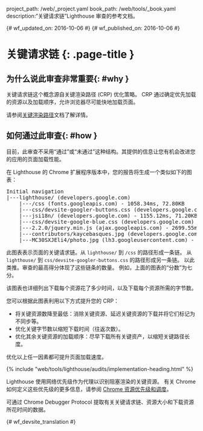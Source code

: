project_path: /web/_project.yaml
book_path: /web/tools/_book.yaml
description:“关键请求链”Lighthouse 审查的参考文档。

{# wf_updated_on: 2016-10-06 #}
{# wf_published_on: 2016-10-06 #}

# 关键请求链 {: .page-title }

## 为什么说此审查非常重要{: #why }

关键请求链这个概念源自关键渲染路径 (CRP) 优化策略。
CRP 通过确定优先加载的资源以及加载顺序，允许浏览器尽可能快地加载页面。



请参阅[关键渲染路径](/web/fundamentals/performance/critical-rendering-path/)文档了解详情。



## 如何通过此审查{: #how }

目前，此审查不采用“通过”或“未通过”这种结构。其提供的信息让您有机会改进您的应用的页面加载性能。



在 Lighthouse 的 Chrome 扩展程序版本中，您的报告将生成一个类似如下的图表：


<pre>
Initial navigation
|---lighthouse/ (developers.google.com)
    |---/css (fonts.googleapis.com) - 1058.34ms, 72.80KB
    |---css/devsite-googler-buttons.css (developers.google.com) - 1147.25ms, 70.77KB
    |---jsi18n/ (developers.google.com) - 1155.12ms, 71.20KB
    |---css/devsite-google-blue.css (developers.google.com) - 2034.57ms, 85.83KB
    |---2.2.0/jquery.min.js (ajax.googleapis.com) - 2699.55ms, 99.92KB
    |---contributors/kaycebasques.jpg (developers.google.com) - 2841.54ms, 84.74KB
    |---MC30SXJEli4/photo.jpg (lh3.googleusercontent.com) - 3200.39ms, 73.59KB
</pre>

此图表表示页面的关键请求链。从 `lighthouse/` 到 `/css` 的路径形成一条链。
从 `lighthouse/` 到 `css/devsite-googler-buttons.css` 的路径形成另一条链。
以此类推。审查的最高得分体现了这些链条的数量。
例如，上面的图表的“分数”为七分。


该图表也详细列出下载每个资源花了多少时间，以及下载每个资源所需的字节数。


您可以根据此图表利用以下方式提升您的 CRP：

* 将关键资源数降至最低：消除关键资源、延迟关键资源的下载并将它们标记为不同步等。
* 优化关键字节数以缩短下载时间（往返次数）。
* 优化其余关键资源的加载顺序：尽早下载所有关键资产，以缩短关键路径长度。



优化以上任一因素都可提升页面加载速度。

{% include "web/tools/lighthouse/audits/implementation-heading.html" %}

Lighthouse 使用网络优先级作为代理以识别阻塞渲染的关键资源。
有关 Chrome 如何定义这些优先级的更多信息，请参阅 [Chrome 资源优先级和调度](https://docs.google.com/document/d/1bCDuq9H1ih9iNjgzyAL0gpwNFiEP4TZS-YLRp_RuMlc)。



可通过 Chrome Debugger Protocol 提取有关关键请求链、资源大小和下载资源所花时间的数据。



{# wf_devsite_translation #}

